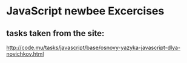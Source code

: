 # JavaScript newbee Excercises

## tasks taken from the site:

http://code.mu/tasks/javascript/base/osnovy-yazyka-javascript-dlya-novichkov.html